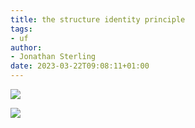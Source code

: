 ```yaml
---
title: the structure identity principle
tags:
- uf
author:
- Jonathan Sterling
date: 2023-03-22T09:08:11+01:00
---
```


![](jms-004J)

![](jms-004L)
